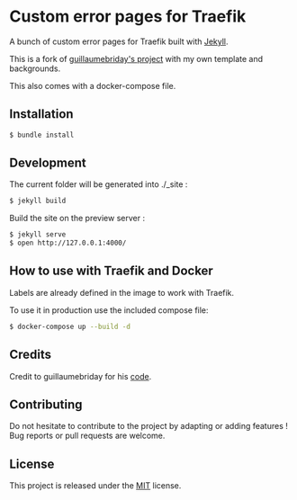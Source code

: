 # Custom error pages for Traefik

A bunch of custom error pages for Traefik built with [Jekyll](https://jekyllrb.com/).

This is a fork of [guillaumebriday's project](https://github.com/guillaumebriday/traefik-custom-error-pages) with my own template and backgrounds.

This also comes with a docker-compose file.

## Installation

```bash
$ bundle install
```

## Development

The current folder will be generated into ./_site :
```bash
$ jekyll build
```

Build the site on the preview server :
```bash
$ jekyll serve
$ open http://127.0.0.1:4000/
```

## How to use with Traefik and Docker

Labels are already defined in the image to work with Traefik.

To use it in production use the included compose file:

```bash
$ docker-compose up --build -d
```

## Credits

Credit to guillaumebriday for his [code](https://github.com/guillaumebriday/traefik-custom-error-pages).

## Contributing

Do not hesitate to contribute to the project by adapting or adding features ! Bug reports or pull requests are welcome.

## License

This project is released under the [MIT](http://opensource.org/licenses/MIT) license.
